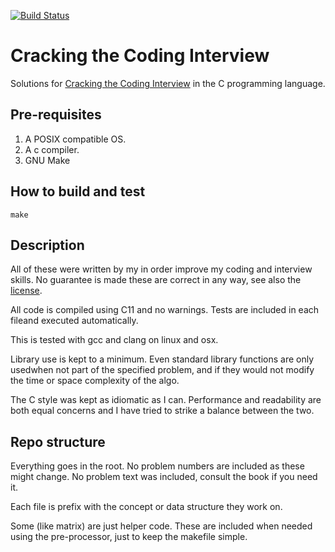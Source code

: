 [![Build Status](https://api.travis-ci.org/mariusfeteanu/cci.svg?branch=master)](https://travis-ci.org/mariusfeteanu/cci)

# Cracking the Coding Interview

Solutions for [Cracking the Coding Interview](http://www.amazon.com/Cracking-Coding-Interview-6th-Edition/dp/0984782850) in the C programming language.

## Pre-requisites
1. A POSIX compatible OS.
2. A c compiler.
3. GNU Make

## How to build and test

`make`

## Description

All of these were written by my in order improve my coding and interview skills. No guarantee is made these are correct in any way, see also the [license](LICENSE).

All code is compiled using C11 and no warnings. Tests are included in each fileand executed automatically.

This is tested with gcc and clang on linux and osx.

Library use is kept to a minimum. Even standard library functions are only usedwhen not part of the specified problem, and if they would not modify the time or space complexity of the algo.

The C style was kept as idiomatic as I can. Performance and readability are both equal concerns and I have tried to strike a balance between the two.

## Repo structure

Everything goes in the root. No problem numbers are included as these might change. No problem text was included, consult the book if you need it.

Each file is prefix with the concept or data structure they work on.

Some (like matrix) are just helper code. These are included when needed using the pre-processor, just to keep the makefile simple.
